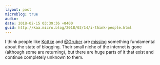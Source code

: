 ```yaml
---
layout: post
microblog: true
audio: 
date: 2018-02-15 03:39:36 +0400
guid: http://kaa.micro.blog/2018/02/14/i-think-people.html
---
```

I think people like [Kottke](http://www.niemanlab.org/2018/02/last-blog-standing-last-guy-dancing-how-jason-kottke-is-thinking-about-kottke-org-at-20/) and [@Gruber](https://micro.blog/Gruber) are [missing](https://daringfireball.net/linked/2018/02/14/kottke-on-the-state-of-blogging) something fundamental about the state of blogging. Their small niche of the internet is gone (although some are returning), but there are huge parts of it that exist and continue completely unknown to them.
